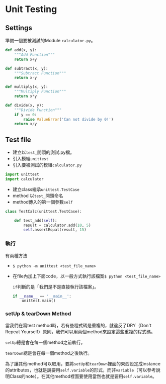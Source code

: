 # Unit Testing

## Settings

準備一個要被測試的Module `calculator.py`。

```python
def add(x, y):
    """Add Function"""
    return x+y

def subtract(x, y):
    """Subtract Function"""
    return x-y

def multiply(x, y):
    """Multiply Function"""
    return x*y

def divide(x, y):
    """Divide Function"""
    if y == 0:
        raise ValueError('Can not divide by 0!')
    return x/y
```

## Test file

- 建立以`test_`開頭的測試.py檔。
- 引入模組`unittest`
- 引入要被測試的模組`calculator.py`

```python
import unittest
import calculator
```

- 建立class繼承`unittest.TestCase`
- method 以`test_`開頭命名
- method傳入的第一個參數`self`

```python
class TestCalc(unittest.TestCase):

    def test_add(self):
        result = calculator.add(10, 5)
        self.assertEqual(result, 15)
```

### 執行

有兩種方法

-  `$ python -m unittest <test_file_name>`

- 在file內加上下面code，以一般方式執行該檔案`$ python <test_file_name>`

  `if`判斷的是「我們是不是直接執行該檔案」。

  ```python
  if __name__ == '__main__':
      unittest.main()
  ```

### setUp & tearDown Method

當我們在寫test method時，若有些程式碼是重複的，就違反了DRY（Don't Repeat Yourself）原則，我們可以用兩個method來設定這些重複的程式碼。

`setUp`總是會在每一個method之前執行。

`tearDown`總是會在每一個method之後執行。

為了讓其他method可以取用，要將`setUp`和`tearDown`裡面的東西設定成instance的attributes，也就是說要用`self.variable`的形式，而非`variable`（可以參考說明Class的note）。在其他method裡面要使用當然也就是要用`self.variable`。